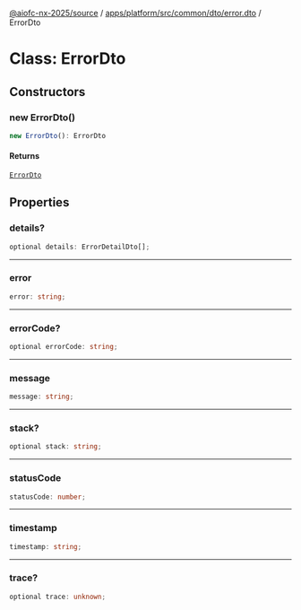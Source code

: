 [@aiofc-nx-2025/source](../../../../../../../index.md) / [apps/platform/src/common/dto/error.dto](../index.md) / ErrorDto

# Class: ErrorDto

## Constructors

### new ErrorDto()

```ts
new ErrorDto(): ErrorDto
```

#### Returns

[`ErrorDto`](ErrorDto.md)

## Properties

### details?

```ts
optional details: ErrorDetailDto[];
```

***

### error

```ts
error: string;
```

***

### errorCode?

```ts
optional errorCode: string;
```

***

### message

```ts
message: string;
```

***

### stack?

```ts
optional stack: string;
```

***

### statusCode

```ts
statusCode: number;
```

***

### timestamp

```ts
timestamp: string;
```

***

### trace?

```ts
optional trace: unknown;
```
